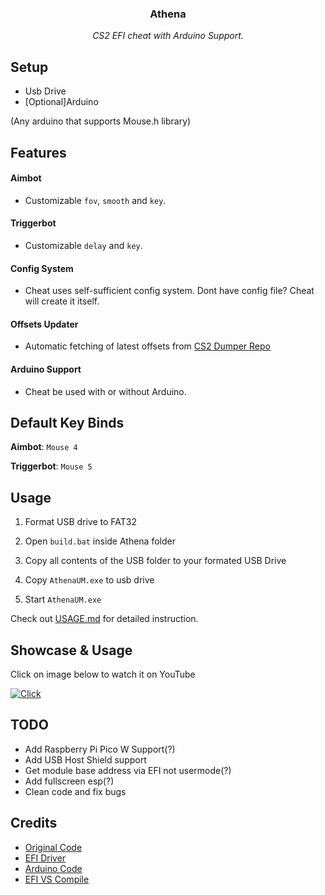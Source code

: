 <p align="center">
    <h3 align="center">Athena</h3>
    <p align="center"><i>CS2 EFI cheat with Arduino Support.</i></p>
</p>

## Setup
- Usb Drive
- [Optional]Arduino

(Any arduino that supports Mouse.h library)

## Features
#### Aimbot
- Customizable `fov`, `smooth` and `key`.
#### Triggerbot
- Customizable `delay` and `key`.
#### Config System
- Cheat uses self-sufficient config system. Dont have config file? Cheat will create it itself.
#### Offsets Updater
- Automatic fetching of latest offsets from [CS2 Dumper Repo](https://github.com/a2x/cs2-dumper/tree/main/output)
#### Arduino Support
- Cheat be used with or without Arduino.

## Default Key Binds

 **Aimbot**: `Mouse 4`
 
 **Triggerbot**: `Mouse 5`

## Usage

1. Format USB drive to FAT32

2. Open `build.bat` inside Athena folder

3. Copy all contents of the USB folder to your formated USB Drive

4. Copy `AthenaUM.exe` to usb drive

5. Start `AthenaUM.exe`


Check out [USAGE.md](.github/docs/USAGE.md) for detailed instruction.


## Showcase & Usage
Click on image below to watch it on YouTube

[![Click](https://i3.ytimg.com/vi/_rVH9mMZ--A/hqdefault.jpg)](https://www.youtube.com/watch?v=_rVH9mMZ--A)


## TODO
+ Add Raspberry Pi Pico W Support(?)
+ Add USB Host Shield support
+ Get module base address via EFI not usermode(?)
+ Add fullscreen esp(?)
+ Clean code and fix bugs

## Credits
+ [Original Code](https://github.com/3a1/Calypso)
+ [EFI Driver](https://github.com/TheCruZ/EFI_Driver_Access)
+ [Arduino Code](https://github.com/backpack-0x1337/CyberAim-Valorant/)
+ [EFI VS Compile](https://github.com/pbatard/uefi-simple)
